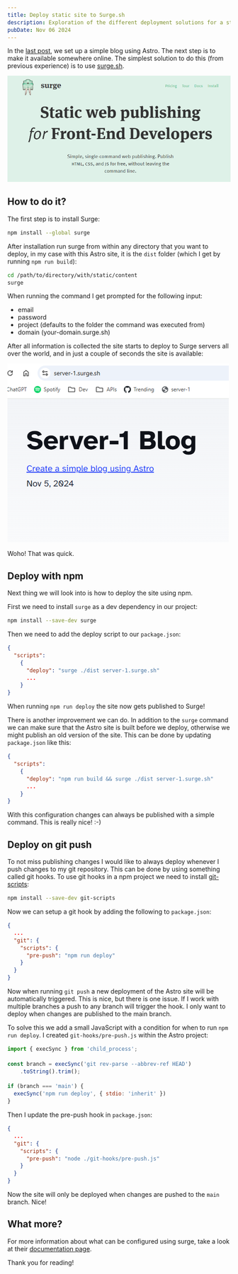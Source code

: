 ```yaml
---
title: Deploy static site to Surge.sh
description: Exploration of the different deployment solutions for a static site
pubDate: Nov 06 2024
---
```

In the [last post](../create-simple-blog-using-astro/), we set up a simple blog using Astro. The next step is to make it available somewhere online. The simplest solution to do this (from previous experience) is to use [surge.sh](https://surge.sh/).

![](images/surge.png)
## How to do it?

The first step is to install Surge:

``` bash
npm install --global surge
```

After installation run surge from within any directory that you want to deploy, in my case with this Astro site, it is the `dist` folder (which I get by running `npm run build`):

``` bash
cd /path/to/directory/with/static/content
surge
```

When running the command I get prompted for the following input:
- email
- password
- project (defaults to the folder the command was executed from)
- domain (your-domain.surge.sh)

After all information is collected the site starts to deploy to Surge servers all over the world, and in just a couple of seconds the site is available:

![](images/deployed-blog-surge.png)

Woho! That was quick.

## Deploy with npm

Next thing we will look into is how to deploy the site using npm.

First we need to install `surge` as a dev dependency in our project:

``` bash
npm install --save-dev surge
```

Then we need to add the deploy script to our `package.json`:

``` json
{
  "scripts": 
    { 
      "deploy": "surge ./dist server-1.surge.sh" 
      ...
    } 
}
```

When running `npm run deploy` the site now gets published to Surge!

There is another improvement we can do. In addition to the `surge` command we can make sure that the Astro site is built before we deploy, otherwise we might publish an old version of the site. This can be done by updating `package.json` like this:

``` json
{
  "scripts": 
    { 
      "deploy": "npm run build && surge ./dist server-1.surge.sh" 
      ...
    } 
}
```

With this configuration changes can always be published with a simple command. This is really nice! :-)

## Deploy on git push

To not miss publishing changes I would like to always deploy whenever I push changes to my git repository. This can be done by using something called git hooks. To use git hooks in a npm project we need to install [git-scripts](https://github.com/zixia/git-scripts):

``` bash
npm install --save-dev git-scripts
```

Now we can setup a git hook by adding the following to `package.json`:

``` json
{
  ...
  "git": {  
    "scripts": {  
      "pre-push": "npm run deploy"  
    }  
  }
}
```

Now when running `git push` a new deployment of the Astro site will be automatically triggered. This is nice, but there is one issue. If I work with multiple branches a push to any branch will trigger the hook. I only want to deploy when changes are published to the main branch.

To solve this we add a small JavaScript with a condition for when to run `npm run deploy`. I created `git-hooks/pre-push.js` within the Astro project:

``` js
import { execSync } from 'child_process';  
  
const branch = execSync('git rev-parse --abbrev-ref HEAD')
    .toString().trim();  

if (branch === 'main') {  
  execSync('npm run deploy', { stdio: 'inherit' })  
}
```

Then I update the pre-push hook in `package.json`:

``` json
{
  ...
  "git": {  
    "scripts": {  
      "pre-push": "node ./git-hooks/pre-push.js"  
    }  
  }
}
```

Now the site will only be deployed when changes are pushed to the `main` branch. Nice!

## What more?

For more information about what can be configured using surge, take a look at their [documentation page](https://surge.sh/help/). 

Thank you for reading!

